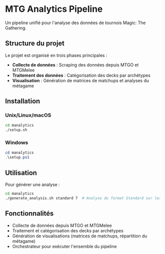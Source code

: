 # MTG Analytics Pipeline

Un pipeline unifié pour l'analyse des données de tournois Magic: The Gathering.

## Structure du projet

Le projet est organisé en trois phases principales :
- **Collecte de données** : Scraping des données depuis MTGO et MTGMelee
- **Traitement des données** : Catégorisation des decks par archétypes
- **Visualisation** : Génération de matrices de matchups et analyses du métagame

## Installation

### Unix/Linux/macOS
```bash
cd manalytics
./setup.sh
```

### Windows
```powershell
cd manalytics
.\setup.ps1
```

## Utilisation

Pour générer une analyse :
```bash
cd manalytics
./generate_analysis.sh standard 7  # Analyse du format Standard sur les 7 derniers jours
```

## Fonctionnalités

- Collecte de données depuis MTGO et MTGMelee
- Traitement et catégorisation des decks par archétypes
- Génération de visualisations (matrices de matchups, répartition du métagame)
- Orchestrateur pour exécuter l'ensemble du pipeline
